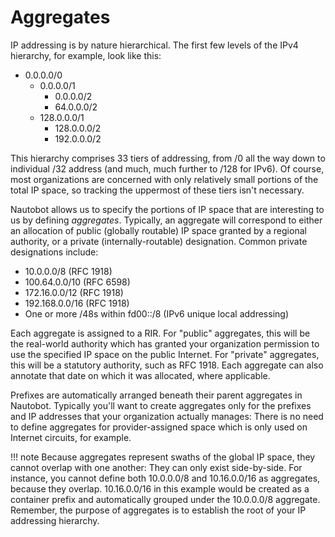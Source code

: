 # Aggregates

IP addressing is by nature hierarchical. The first few levels of the IPv4 hierarchy, for example, look like this:

* 0.0.0.0/0
    * 0.0.0.0/1
        * 0.0.0.0/2
        * 64.0.0.0/2
    * 128.0.0.0/1
        * 128.0.0.0/2
        * 192.0.0.0/2

This hierarchy comprises 33 tiers of addressing, from /0 all the way down to individual /32 address (and much, much further to /128 for IPv6). Of course, most organizations are concerned with only relatively small portions of the total IP space, so tracking the uppermost of these tiers isn't necessary.

Nautobot allows us to specify the portions of IP space that are interesting to us by defining _aggregates_. Typically, an aggregate will correspond to either an allocation of public (globally routable) IP space granted by a regional authority, or a private (internally-routable) designation. Common private designations include:

* 10.0.0.0/8 (RFC 1918)
* 100.64.0.0/10 (RFC 6598)
* 172.16.0.0/12 (RFC 1918)
* 192.168.0.0/16 (RFC 1918)
* One or more /48s within fd00::/8 (IPv6 unique local addressing)

Each aggregate is assigned to a RIR. For "public" aggregates, this will be the real-world authority which has granted your organization permission to use the specified IP space on the public Internet. For "private" aggregates, this will be a statutory authority, such as RFC 1918. Each aggregate can also annotate that date on which it was allocated, where applicable.

Prefixes are automatically arranged beneath their parent aggregates in Nautobot. Typically you'll want to create aggregates only for the prefixes and IP addresses that your organization actually manages: There is no need to define aggregates for provider-assigned space which is only used on Internet circuits, for example.

!!! note
    Because aggregates represent swaths of the global IP space, they cannot overlap with one another: They can only exist side-by-side. For instance, you cannot define both 10.0.0.0/8 and 10.16.0.0/16 as aggregates, because they overlap. 10.16.0.0/16 in this example would be created as a container prefix and automatically grouped under the 10.0.0.0/8 aggregate. Remember, the purpose of aggregates is to establish the root of your IP addressing hierarchy.
